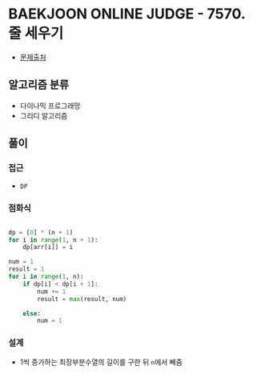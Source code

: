 # BAEKJOON ONLINE JUDGE - 7570. 줄 세우기

- [문제출처](https://www.acmicpc.net/problem/7570 '7570. 줄 세우기')

## 알고리즘 분류

- 다이나믹 프로그래밍
- 그리디 알고리즘

## 풀이

### 접근

- `DP`

### 점화식

```python

dp = [0] * (n + 1)
for i in range(1, n + 1):
    dp[arr[i]] = i

num = 1
result = 1
for i in range(1, n):
    if dp[i] < dp[i + 1]:
        num += 1
        result = max(result, num)

    else:
        num = 1

```

### 설계

- 1씩 증가하는 최장부분수열의 길이를 구한 뒤 `n`에서 빼줌
